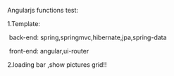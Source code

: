 Angularjs functions test:

1.Template: 

​          back-end: spring,springmvc,hibernate,jpa,spring-data

​	  front-end: angular,ui-router

 2.loading bar ,show pictures grid!!

